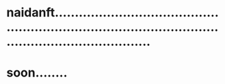 # naidanft..................................................................................................................................
# soon........
